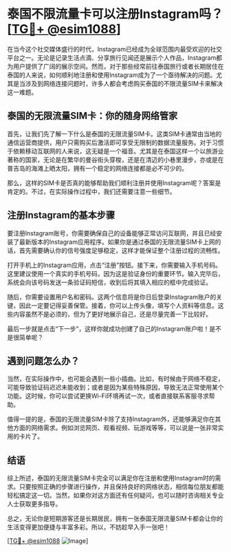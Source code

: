 # 泰国不限流量卡可以注册Instagram吗？[[TG💪+ @esim1088](https://t.me/s/esim1088)]

在当今这个社交媒体盛行的时代，Instagram已经成为全球范围内最受欢迎的社交平台之一。无论是记录生活点滴、分享旅行见闻还是展示个人作品，Instagram都为用户提供了广阔的展示空间。然而，对于那些经常前往泰国旅行或者长期居住在泰国的人来说，如何顺利地注册和使用Instagram成为了一个亟待解决的问题。尤其是当涉及到网络连接问题时，许多人都会考虑购买泰国的不限流量SIM卡来解决这一难题。

## 泰国的无限流量SIM卡：你的随身网络管家

首先，让我们先了解一下什么是泰国的无限流量SIM卡。这类SIM卡通常由当地的通信运营商提供，用户只需购买后激活即可享受无限制的数据流量服务。对于习惯于依赖移动互联网的人来说，这无疑是一个福音。尤其是在泰国这样一个以旅游业著称的国家，无论是在繁华的曼谷街头穿梭，还是在清迈的小巷里漫步，亦或是在普吉岛的海滩上晒太阳，拥有一个稳定的网络连接都是必不可少的。

那么，这样的SIM卡是否真的能够帮助我们顺利注册并使用Instagram呢？答案是肯定的。不过，在实际操作过程中，我们还需要注意一些细节。

## 注册Instagram的基本步骤

要注册Instagram账号，你需要确保自己的设备能够正常访问互联网，并且已经安装了最新版本的Instagram应用程序。如果你是通过泰国的无限流量SIM卡上网的话，首先需要确认你的信号强度足够稳定，这样才能保证整个注册过程的流畅性。

打开手机上的Instagram应用，点击“注册”按钮。接下来，你需要输入手机号码。这里建议使用一个真实的手机号码，因为这是验证身份的重要环节。输入完毕后，系统会向该号码发送一条验证码短信，收到后将其填入相应的框中完成验证。

随后，你需要设置用户名和密码。这两个信息将是你日后登录Instagram账户的关键，因此一定要记得妥善保管。接着，你可以上传头像，填写个人资料等信息。这些内容虽然不是必须的，但为了更好地展示自己，还是尽量完善一下比较好。

最后一步就是点击“下一步”，这样你就成功创建了自己的Instagram账户啦！是不是很简单呢？

## 遇到问题怎么办？

当然，在实际操作中，也可能会遇到一些小插曲。比如，有时候由于网络不稳定，可能导致验证码迟迟未能收到；或者是因为某些特殊原因，导致无法正常使用某个功能。这时候，你可以尝试更换Wi-Fi环境再试一次，或者直接联系客服寻求帮助。

值得一提的是，泰国的无限流量SIM卡除了支持Instagram外，还能够满足你在其他方面的网络需求。例如浏览网页、观看视频、玩游戏等等，可以说是一张非常实用的卡片了。

## 结语

综上所述，泰国的无限流量SIM卡完全可以满足你在注册和使用Instagram时的需求。只要按照正确的步骤进行操作，并且保持良好的网络状态，相信每位朋友都能轻松搞定这一切。当然，如果你对这方面还有任何疑问，也可以随时咨询相关专业人士获取更多指导。

总之，无论你是短期游客还是长期居民，拥有一张泰国无限流量SIM卡都会让你的生活变得更加便捷与丰富多彩。所以，不妨趁早入手一张吧！

[[TG💪+ @esim1088](https://t.me/s/esim1088) ![Image](https://i.postimg.cc/4NQfJmqS/Snipaste-2025-05-13-00-14-12.png)]